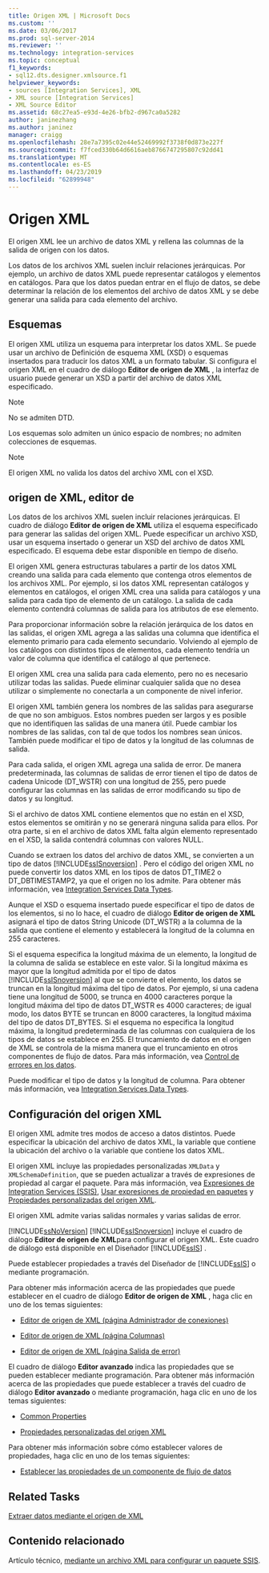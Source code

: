 ```yaml
---
title: Origen XML | Microsoft Docs
ms.custom: ''
ms.date: 03/06/2017
ms.prod: sql-server-2014
ms.reviewer: ''
ms.technology: integration-services
ms.topic: conceptual
f1_keywords:
- sql12.dts.designer.xmlsource.f1
helpviewer_keywords:
- sources [Integration Services], XML
- XML source [Integration Services]
- XML Source Editor
ms.assetid: 68c27ea5-e93d-4e26-bfb2-d967ca0a5282
author: janinezhang
ms.author: janinez
manager: craigg
ms.openlocfilehash: 28e7a7395c02e44e52469992f3738f0d873e227f
ms.sourcegitcommit: f7fced330b64d6616aeb8766747295807c92dd41
ms.translationtype: MT
ms.contentlocale: es-ES
ms.lasthandoff: 04/23/2019
ms.locfileid: "62899948"
---
```

# <a name="xml-source"></a>Origen XML
  El origen XML lee un archivo de datos XML y rellena las columnas de la salida de origen con los datos.  
  
 Los datos de los archivos XML suelen incluir relaciones jerárquicas. Por ejemplo, un archivo de datos XML puede representar catálogos y elementos en catálogos. Para que los datos puedan entrar en el flujo de datos, se debe determinar la relación de los elementos del archivo de datos XML y se debe generar una salida para cada elemento del archivo.  
  
## <a name="schemas"></a>Esquemas  
 El origen XML utiliza un esquema para interpretar los datos XML. Se puede usar un archivo de Definición de esquema XML (XSD) o esquemas insertados para traducir los datos XML a un formato tabular. Si configura el origen XML en el cuadro de diálogo **Editor de origen de XML** , la interfaz de usuario puede generar un XSD a partir del archivo de datos XML especificado.  
  
> [!NOTE]  
>  No se admiten DTD.  
  
 Los esquemas solo admiten un único espacio de nombres; no admiten colecciones de esquemas.  
  
> [!NOTE]  
>  El origen XML no valida los datos del archivo XML con el XSD.  
  
## <a name="xml-source-editor"></a>origen de XML, editor de  
 Los datos de los archivos XML suelen incluir relaciones jerárquicas. El cuadro de diálogo **Editor de origen de XML** utiliza el esquema especificado para generar las salidas del origen XML. Puede especificar un archivo XSD, usar un esquema insertado o generar un XSD del archivo de datos XML especificado. El esquema debe estar disponible en tiempo de diseño.  
  
 El origen XML genera estructuras tabulares a partir de los datos XML creando una salida para cada elemento que contenga otros elementos de los archivos XML. Por ejemplo, si los datos XML representan catálogos y elementos en catálogos, el origen XML crea una salida para catálogos y una salida para cada tipo de elemento de un catálogo. La salida de cada elemento contendrá columnas de salida para los atributos de ese elemento.  
  
 Para proporcionar información sobre la relación jerárquica de los datos en las salidas, el origen XML agrega a las salidas una columna que identifica el elemento primario para cada elemento secundario. Volviendo al ejemplo de los catálogos con distintos tipos de elementos, cada elemento tendría un valor de columna que identifica el catálogo al que pertenece.  
  
 El origen XML crea una salida para cada elemento, pero no es necesario utilizar todas las salidas. Puede eliminar cualquier salida que no desea utilizar o simplemente no conectarla a un componente de nivel inferior.  
  
 El origen XML también genera los nombres de las salidas para asegurarse de que no son ambiguos. Estos nombres pueden ser largos y es posible que no identifiquen las salidas de una manera útil. Puede cambiar los nombres de las salidas, con tal de que todos los nombres sean únicos. También puede modificar el tipo de datos y la longitud de las columnas de salida.  
  
 Para cada salida, el origen XML agrega una salida de error. De manera predeterminada, las columnas de salidas de error tienen el tipo de datos de cadena Unicode (DT_WSTR) con una longitud de 255, pero puede configurar las columnas en las salidas de error modificando su tipo de datos y su longitud.  
  
 Si el archivo de datos XML contiene elementos que no están en el XSD, estos elementos se omitirán y no se generará ninguna salida para ellos. Por otra parte, si en el archivo de datos XML falta algún elemento representado en el XSD, la salida contendrá columnas con valores NULL.  
  
 Cuando se extraen los datos del archivo de datos XML, se convierten a un tipo de datos [!INCLUDE[ssISnoversion](../../includes/ssisnoversion-md.md)] . Pero el código del origen XML no puede convertir los datos XML en los tipos de datos DT_TIME2 o DT_DBTIMESTAMP2, ya que el origen no los admite. Para obtener más información, vea [Integration Services Data Types](integration-services-data-types.md).  
  
 Aunque el XSD o esquema insertado puede especificar el tipo de datos de los elementos, si no lo hace, el cuadro de diálogo **Editor de origen de XML** asignará el tipo de datos String Unicode (DT_WSTR) a la columna de la salida que contiene el elemento y establecerá la longitud de la columna en 255 caracteres.  
  
 Si el esquema especifica la longitud máxima de un elemento, la longitud de la columna de salida se establece en este valor. Si la longitud máxima es mayor que la longitud admitida por el tipo de datos [!INCLUDE[ssISnoversion](../../includes/ssisnoversion-md.md)] al que se convierte el elemento, los datos se truncan en la longitud máxima del tipo de datos. Por ejemplo, si una cadena tiene una longitud de 5000, se trunca en 4000 caracteres porque la longitud máxima del tipo de datos DT_WSTR es 4000 caracteres; de igual modo, los datos BYTE se truncan en 8000 caracteres, la longitud máxima del tipo de datos DT_BYTES. Si el esquema no especifica la longitud máxima, la longitud predeterminada de las columnas con cualquiera de los tipos de datos se establece en 255. El truncamiento de datos en el origen de XML se controla de la misma manera que el truncamiento en otros componentes de flujo de datos. Para más información, vea [Control de errores en los datos](error-handling-in-data.md).  
  
 Puede modificar el tipo de datos y la longitud de columna. Para obtener más información, vea [Integration Services Data Types](integration-services-data-types.md).  
  
## <a name="configuration-of-the-xml-source"></a>Configuración del origen XML  
 El origen XML admite tres modos de acceso a datos distintos. Puede especificar la ubicación del archivo de datos XML, la variable que contiene la ubicación del archivo o la variable que contiene los datos XML.  
  
 El origen XML incluye las propiedades personalizadas `XMLData` y `XMLSchemaDefinition`, que se pueden actualizar a través de expresiones de propiedad al cargar el paquete. Para más información, vea [Expresiones de Integration Services &#40;SSIS&#41;](../expressions/integration-services-ssis-expressions.md), [Usar expresiones de propiedad en paquetes](../expressions/use-property-expressions-in-packages.md) y [Propiedades personalizadas del origen XML](xml-source-custom-properties.md).  
  
 El origen XML admite varias salidas normales y varias salidas de error.  
  
 [!INCLUDE[ssNoVersion](../../includes/ssnoversion-md.md)] [!INCLUDE[ssISnoversion](../../includes/ssisnoversion-md.md)] incluye el cuadro de diálogo **Editor de origen de XML**para configurar el origen XML. Este cuadro de diálogo está disponible en el Diseñador [!INCLUDE[ssIS](../../includes/ssis-md.md)] .  
  
 Puede establecer propiedades a través del Diseñador de [!INCLUDE[ssIS](../../includes/ssis-md.md)] o mediante programación.  
  
 Para obtener más información acerca de las propiedades que puede establecer en el cuadro de diálogo **Editor de origen de XML** , haga clic en uno de los temas siguientes:  
  
-   [Editor de origen de XML &#40;página Administrador de conexiones&#41;](../xml-source-editor-connection-manager-page.md)  
  
-   [Editor de origen de XML &#40;página Columnas&#41;](../xml-source-editor-columns-page.md)  
  
-   [Editor de origen de XML &#40;página Salida de error&#41;](../xml-source-editor-error-output-page.md)  
  
 El cuadro de diálogo **Editor avanzado** indica las propiedades que se pueden establecer mediante programación. Para obtener más información acerca de las propiedades que puede establecer a través del cuadro de diálogo **Editor avanzado** o mediante programación, haga clic en uno de los temas siguientes:  
  
-   [Common Properties](../common-properties.md)  
  
-   [Propiedades personalizadas del origen XML](xml-source-custom-properties.md)  
  
 Para obtener más información sobre cómo establecer valores de propiedades, haga clic en uno de los temas siguientes:  
  
-   [Establecer las propiedades de un componente de flujo de datos](set-the-properties-of-a-data-flow-component.md)  
  
## <a name="related-tasks"></a>Related Tasks  
 [Extraer datos mediante el origen de XML](xml-source.md)  
  
## <a name="related-content"></a>Contenido relacionado  
 Artículo técnico, [mediante un archivo XML para configurar un paquete SSIS](https://www.sqlshack.com/using-xml-file-configure-ssis-package/).  
  
  
